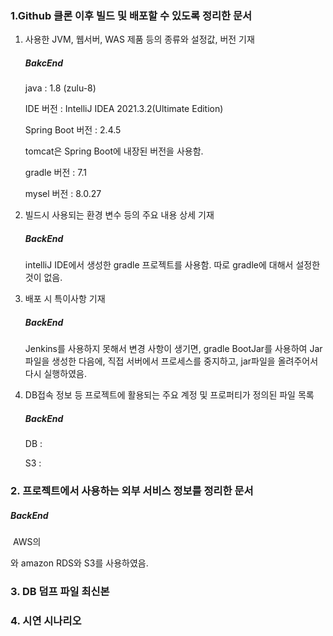 ### 1.Github 클론 이후 빌드 및 배포할 수 있도록 정리한 문서

1) 사용한 JVM, 웹서버, WAS 제품 등의 종류와 설정값, 버전 기재

   ##### BakcEnd

   java : 1.8 (zulu-8)

   IDE 버전 : IntelliJ IDEA 2021.3.2(Ultimate Edition)

   Spring Boot 버전 : 2.4.5

   tomcat은 Spring Boot에 내장된 버전을 사용함.

   gradle 버전 : 7.1

   mysel 버전 :  8.0.27

2) 빌드시 사용되는 환경 변수 등의 주요 내용 상세 기재

   ##### BackEnd

   intelliJ IDE에서 생성한 gradle 프로젝트를 사용함. 따로 gradle에 대해서 설정한 것이 없음.

3) 배포 시 특이사항 기재

   ##### BackEnd 

   Jenkins를 사용하지 못해서 변경 사항이 생기면, gradle BootJar를 사용하여 Jar파일을 생성한 다음에, 직접 서버에서 프로세스를 중지하고, jar파일을 올려주어서 다시 실행하였음.

4) DB접속 정보 등 프로젝트에 활용되는 주요 계정 및 프로퍼티가 정의된 파일 목록 

   ##### BackEnd

   DB : 

   [application-database]: BackEnd/application-database.properties	"application-database.properties"
   
   S3 : 
   
   [application-s3.prope]: BackEnd/application-s3.properties	"application-s3.properties"
   
   

### 2. 프로젝트에서 사용하는 외부 서비스 정보를 정리한 문서

##### 	BackEnd

​	AWS의 

[EC2]: BackEnd/EC2서버생성과정.docx	"EC2"

와 amazon RDS와 S3를 사용하였음.

### 3. DB 덤프 파일 최신본

### 4. 시연 시나리오

